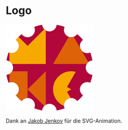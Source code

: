 # Logo

![](HPIMakerKlubLogo.png)

Dank an [Jakob Jenkov](http://tutorials.jenkov.com/svg/svg-animation.html) für die SVG-Animation.
